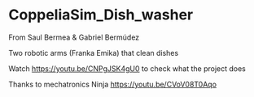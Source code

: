 # CoppeliaSim_Dish_washer
From Saul Bermea & Gabriel Bermúdez

Two robotic arms (Franka Emika) that clean dishes

Watch https://youtu.be/CNPgJSK4gU0 to check what the project does

Thanks to mechatronics Ninja
  https://youtu.be/CVoV08T0Aqo
